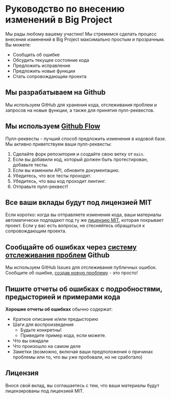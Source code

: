 # Руководство по внесению изменений в Big Project

Мы рады любому вашему участию! Мы стремимся сделать процесс внесения изменений в Big Project максимально простым и прозрачным. Вы можете:

- Сообщить об ошибке
- Обсудить текущее состояние кода
- Предложить исправление
- Предложить новые функции
- Стать сопровождающим проекта

## Мы разрабатываем на Github

Мы используем GitHub для хранения кода, отслеживания проблем и запросов на новые функции, а также для принятия пулл-реквестов.

## Мы используем [Github Flow](https://guides.github.com/introduction/flow/index.html)

Пулл-реквесты - лучший способ предложить изменения в кодовой базе. Мы активно приветствуем ваши пулл-реквесты:

1. Сделайте форк репозитория и создайте свою ветку от `main`.
2. Если вы добавили код, который должен быть протестирован, добавьте тесты.
3. Если вы изменили API, обновите документацию.
4. Убедитесь, что все тесты проходят.
5. Убедитесь, что ваш код проходит линтинг.
6. Отправьте пулл-реквест!

## Все ваши вклады будут под лицензией MIT

Если коротко: когда вы отправляете изменения кода, ваши материалы автоматически подпадают под ту же [лицензию MIT](http://choosealicense.com/licenses/mit/), которая покрывает проект. Если у вас есть вопросы, не стесняйтесь обращаться к сопровождающим проекта.

## Сообщайте об ошибках через [систему отслеживания проблем](https://github.com/msg-company/big-project/issues) Github

Мы используем GitHub Issues для отслеживания публичных ошибок. Сообщите об ошибке, [создав новую проблему](https://github.com/msg-company/big-project/issues/new) - это просто!

## Пишите отчеты об ошибках с подробностями, предысторией и примерами кода

**Хорошие отчеты об ошибках** обычно содержат:

- Краткое описание и/или предысторию
- Шаги для воспроизведения
  - Будьте конкретны!
  - Приведите пример кода, если можете.
- Что вы ожидали
- Что произошло на самом деле
- Заметки (возможно, включая ваши предположения о причинах проблемы или то, что вы уже пробовали, но не сработало)

## Лицензия

Внося свой вклад, вы соглашаетесь с тем, что ваши материалы будут лицензированы под лицензией MIT.
